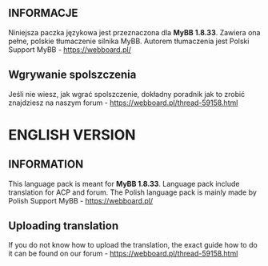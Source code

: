 ## INFORMACJE
Niniejsza paczka językowa jest przeznaczona dla **MyBB 1.8.33**. Zawiera ona pełne, polskie tłumaczenie silnika MyBB. Autorem tłumaczenia jest Polski Support MyBB - https://webboard.pl/
## Wgrywanie spolszczenia
Jeśli nie wiesz, jak wgrać spolszczenie, dokładny poradnik jak to zrobić znajdziesz na naszym forum - https://webboard.pl/thread-59158.html
 # ENGLISH VERSION
## INFORMATION
This language pack is meant for **MyBB 1.8.33**. Language pack include translation for ACP and forum. The Polish language pack is mainly made by Polish Support MyBB - https://webboard.pl/
 ## Uploading translation
If you do not know how to upload the translation, the exact guide how to do it can be found on our forum - https://webboard.pl/thread-59158.html
